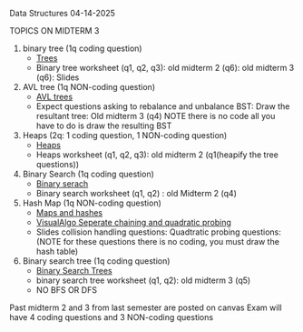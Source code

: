 Data Structures
04-14-2025

TOPICS ON MIDTERM 3 
1. binary tree (1q coding question)
	- [Trees](Trees.md)
	- Binary tree worksheet (q1, q2, q3):  old midterm 2 (q6): old midterm 3 (q6): Slides 
2. AVL tree (1q NON-coding question)
	- [AVL trees](AVL%20trees.md)
	- Expect questions asking to rebalance and unbalance BST: Draw the resultant tree: Old midterm 3 (q4) NOTE there is no code all you have to do is draw the resulting BST 
3. Heaps (2q: 1 coding question, 1 NON-coding question) 
	- [Heaps](Heaps.md)
	- Heaps worksheet (q1, q2, q3): old midterm 2 (q1(heapify the tree questions))
4. Binary Search (1q coding question)
	-  [Binary serach](Binary%20serach.md)
	- Binary search worksheet (q1, q2) : old Midterm 2 (q4)
5. Hash Map (1q NON-coding question)
	- [Maps and hashes](Maps%20and%20hashes.md)
	- [VisualAlgo Seperate chaining and quadratic probing ](https://visualgo.net/en/hashtable?slide=1)
	- Slides collision handling questions: Quadtratic probing questions: (NOTE for these questions there is no coding, you must draw the hash table)
6. Binary search tree (1q coding question)
	- [Binary Search Trees](Binary%20Search%20Trees.md)
	- binary search tree worksheet (q1, q2): old midterm 3 (q5)
	- NO BFS OR DFS

Past midterm 2 and 3 from last semester are posted on canvas
Exam will have 4 coding questions and 3 NON-coding questions 
